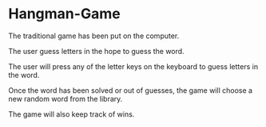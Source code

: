 # Hangman-Game

The traditional game has been put on the computer.

The user guess letters in the hope to guess the word.

The user will press any of the letter keys on the keyboard to guess letters in the word.

Once the word has been solved or out of guesses, the game will choose a new random word from the library.

The game will also keep track of wins.
